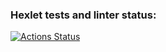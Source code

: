 ### Hexlet tests and linter status:
[![Actions Status](https://github.com/LeatherDeerAU/java-project-71/workflows/hexlet-check/badge.svg)](https://github.com/LeatherDeerAU/java-project-71/actions)